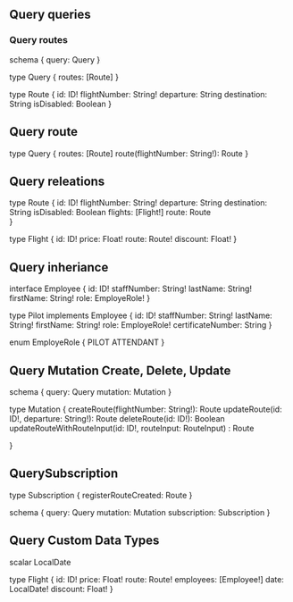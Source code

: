 
## Query queries


### Query routes 
schema {
	query: Query
}

type Query { 
	routes: [Route]
}

type Route {
	id: ID!
	flightNumber: String!
	departure: String
	destination: String
	isDisabled: Boolean	
}

## Query route
type Query { 
	routes: [Route]
	route(flightNumber: String!): Route
}

## Query releations

type Route {
	id: ID!
	flightNumber: String!
	departure: String
	destination: String
	isDisabled: Boolean	
    flights: [Flight!]
	route: Route	
}


type Flight {
	id: ID!
	price: Float!
	route: Route!
	discount: Float!
}

## Query inheriance 

interface Employee {
	id: ID!
	staffNumber: String!
	lastName: String! 
	firstName: String! 
	role: EmployeRole!
}

type Pilot implements Employee {
	id: ID!
	staffNumber: String!
	lastName: String! 
	firstName: String! 
	role: EmployeRole!
	certificateNumber: String 
}

enum EmployeRole {
	PILOT
	ATTENDANT
}



## Query Mutation Create, Delete, Update

schema {
	query: Query
	mutation: Mutation
}


type Mutation {
	createRoute(flightNumber: String!): Route
    updateRoute(id: ID!, departure: String!): Route
	deleteRoute(id: ID!): Boolean
	updateRouteWithRouteInput(id: ID!, routeInput: RouteInput) : Route
	
}

## QuerySubscription 

type Subscription {
    registerRouteCreated: Route 
}

schema {
	query: Query
	mutation: Mutation
	subscription: Subscription
}


## Query Custom Data Types

scalar LocalDate


type Flight {
	id: ID!
	price: Float!
	route: Route!
	employees: [Employee!]
	date: LocalDate!
	discount: Float!
}